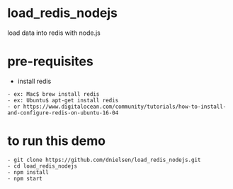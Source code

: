 # load_redis_nodejs
load data into redis with node.js

# pre-requisites
- install redis
```
- ex: Mac$ brew install redis
- ex: Ubuntu$ apt-get install redis
- or https://www.digitalocean.com/community/tutorials/how-to-install-and-configure-redis-on-ubuntu-16-04
```

# to run this demo
```
- git clone https://github.com/dnielsen/load_redis_nodejs.git
- cd load_redis_nodejs
- npm install
- npm start 
```

